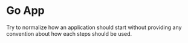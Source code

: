 Go App
======


Try to normalize how an application should start without providing any convention about how each steps should be used.




